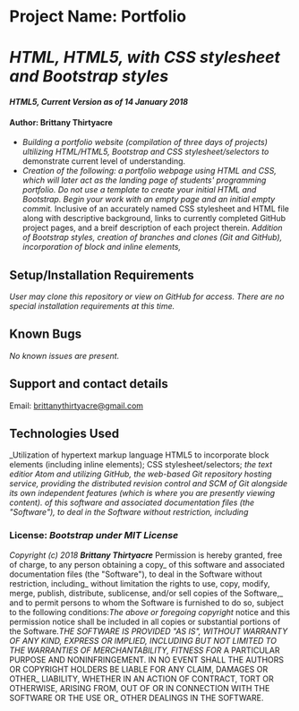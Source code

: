 # Project Name: Portfolio
# _HTML, HTML5, with CSS stylesheet and Bootstrap styles_
#### _HTML5, Current Version as of 14 January 2018_
#### Author: Brittany Thirtyacre
* _Building a portfolio website (compilation of three days of projects) ultilizing HTML/HTML5, Bootstrap and CSS stylesheet/selectors to_
demonstrate current level of understanding.
* _Creation of the following: a portfolio webpage using HTML and CSS, which will later act as the landing page of students' programming portfolio. Do not use a template to create your initial HTML and Bootstrap. Begin your work with an empty page and an initial empty commit._
Inclusive of an accurately named CSS stylesheet and HTML file along with descriptive background, links to currently completed GitHub project pages,
and a breif description of each project therein. 
_Addition of Bootstrap styles, creation of branches and clones (Git and GitHub), incorporation of block and inline elements,_
## Setup/Installation Requirements
_User may clone this repository or view on GitHub for access. There are no special installation requirements at this time._
## Known Bugs
_No known issues are present._
## Support and contact details
Email: brittanythirtyacre@gmail.com 
## Technologies Used
_Utilization of hypertext markup language HTML5 to incorporate block elements (including inline elements); CSS stylesheet/selectors;
_the text editior Atom and utilizing GitHub, the web-based Git repository hosting service, providing the distributed revision control 
_and SCM of Git alongside its own independent features (which is where you are presently viewing content)._
of this software and associated documentation files (the "Software"), to deal in the Software without restriction, including_
### License: *_Bootstrap under MIT License_*

_Copyright (c) 2018 **_Brittany Thirtyacre_**_ Permission is hereby granted, free of charge, to any person obtaining a copy_
of this software and associated documentation files (the "Software"), to deal in the Software without restriction, including_
without limitation the rights to use, copy, modify, merge, publish, distribute, sublicense, and/or sell copies of the Software,_
and to permit persons to whom the Software is furnished to do so, subject to the following conditions:_The above or foregoing copyright_
notice and this permission notice shall be included in all copies or substantial portions of the Software.__THE SOFTWARE IS PROVIDED_
"AS IS", WITHOUT WARRANTY OF ANY KIND, EXPRESS OR IMPLIED, INCLUDING BUT NOT LIMITED TO THE WARRANTIES OF MERCHANTABILITY, FITNESS FOR_
A PARTICULAR PURPOSE AND NONINFRINGEMENT. IN NO EVENT SHALL THE AUTHORS OR COPYRIGHT HOLDERS BE LIABLE FOR ANY CLAIM, DAMAGES OR OTHER_
LIABILITY, WHETHER IN AN ACTION OF CONTRACT, TORT OR OTHERWISE, ARISING FROM, OUT OF OR IN CONNECTION WITH THE SOFTWARE OR THE USE OR_
OTHER DEALINGS IN THE SOFTWARE.
